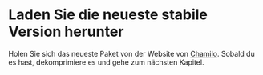 
# Laden Sie die neueste stabile Version herunter

Holen Sie sich das neueste Paket von der Website von [Chamilo](http://www.chamilo.org/). Sobald du es hast, dekomprimiere es und gehe zum nächsten Kapitel.